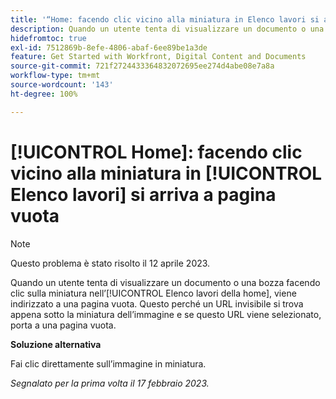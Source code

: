 ```yaml
---
title: '“Home: facendo clic vicino alla miniatura in Elenco lavori si arriva a una pagina vuota”'
description: Quando un utente tenta di visualizzare un documento o una bozza facendo clic sulla miniatura nell’Elenco lavori della home, viene indirizzato a una pagina vuota. Questo perché un URL invisibile si trova appena sotto la miniatura dell’immagine e se questo URL viene selezionato, porta a una pagina vuota.
hidefromtoc: true
exl-id: 7512869b-8efe-4806-abaf-6ee89be1a3de
feature: Get Started with Workfront, Digital Content and Documents
source-git-commit: 721f2724433364832072695ee274d4abe08e7a8a
workflow-type: tm+mt
source-wordcount: '143'
ht-degree: 100%

---
```


# [!UICONTROL Home]: facendo clic vicino alla miniatura in [!UICONTROL Elenco lavori] si arriva a pagina vuota

>[!NOTE]
>
>Questo problema è stato risolto il 12 aprile 2023.

Quando un utente tenta di visualizzare un documento o una bozza facendo clic sulla miniatura nell’[!UICONTROL Elenco lavori della home], viene indirizzato a una pagina vuota. Questo perché un URL invisibile si trova appena sotto la miniatura dell’immagine e se questo URL viene selezionato, porta a una pagina vuota.

**Soluzione alternativa**

Fai clic direttamente sull’immagine in miniatura.

_Segnalato per la prima volta il 17 febbraio 2023._
